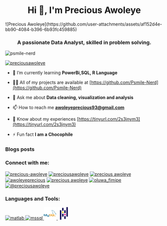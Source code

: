 <h1 align="center">Hi 👋, I'm Precious Awoleye</h1>
![Precious Awoleye](https://github.com/user-attachments/assets/af152d4e-bb90-4084-b396-6b93fc459885)

<h3 align="center">A passionate Data Analyst, skilled in problem solving.</h3>

<p align="left"> <img src="https://komarev.com/ghpvc/?username=psmile-nerd&label=Profile%20views&color=0e75b6&style=flat" alt="psmile-nerd" /> </p>

<p align="left"> <a href="https://twitter.com/preciousawoleye" target="blank"><img src="https://img.shields.io/twitter/follow/preciousawoleye?logo=twitter&style=for-the-badge" alt="preciousawoleye" /></a> </p>

- 🌱 I’m currently learning **PowerBi,SQL, R Language**

- 👨‍💻 All of my projects are available at [https://github.com/Psmile-Nerd](https://github.com/Psmile-Nerd)

- 💬 Ask me about **Data cleaning, visualization and analysis**

- 📫 How to reach me **awoleyeprecious93@gmail.com**

- 📄 Know about my experiences [https://tinyurl.com/2s3jnym3](https://tinyurl.com/2s3jnym3)

- ⚡ Fun fact **I am a Chocophile**

### Blogs posts
<!-- BLOG-POST-LIST:START -->
<!-- BLOG-POST-LIST:END -->

<h3 align="left">Connect with me:</h3>
<p align="left">
<a href="https://codepen.io/precious-awoleye" target="blank"><img align="center" src="https://raw.githubusercontent.com/rahuldkjain/github-profile-readme-generator/master/src/images/icons/Social/codepen.svg" alt="precious-awoleye" height="30" width="40" /></a>
<a href="https://twitter.com/preciousawoleye" target="blank"><img align="center" src="https://raw.githubusercontent.com/rahuldkjain/github-profile-readme-generator/master/src/images/icons/Social/twitter.svg" alt="preciousawoleye" height="30" width="40" /></a>
<a href="https://linkedin.com/in/precious awoleye" target="blank"><img align="center" src="https://raw.githubusercontent.com/rahuldkjain/github-profile-readme-generator/master/src/images/icons/Social/linked-in-alt.svg" alt="precious awoleye" height="30" width="40" /></a>
<a href="https://kaggle.com/awoleyeprecious" target="blank"><img align="center" src="https://raw.githubusercontent.com/rahuldkjain/github-profile-readme-generator/master/src/images/icons/Social/kaggle.svg" alt="awoleyeprecious" height="30" width="40" /></a>
<a href="https://fb.com/precious awoleye" target="blank"><img align="center" src="https://raw.githubusercontent.com/rahuldkjain/github-profile-readme-generator/master/src/images/icons/Social/facebook.svg" alt="precious awoleye" height="30" width="40" /></a>
<a href="https://instagram.com/oluwa_fimipe" target="blank"><img align="center" src="https://raw.githubusercontent.com/rahuldkjain/github-profile-readme-generator/master/src/images/icons/Social/instagram.svg" alt="oluwa_fimipe" height="30" width="40" /></a>
<a href="https://medium.com/@preciousawoleye" target="blank"><img align="center" src="https://raw.githubusercontent.com/rahuldkjain/github-profile-readme-generator/master/src/images/icons/Social/medium.svg" alt="@preciousawoleye" height="30" width="40" /></a>
</p>

<h3 align="left">Languages and Tools:</h3>
<p align="left"> <a href="https://www.mathworks.com/" target="_blank" rel="noreferrer"> <img src="https://upload.wikimedia.org/wikipedia/commons/2/21/Matlab_Logo.png" alt="matlab" width="40" height="40"/> </a> <a href="https://www.microsoft.com/en-us/sql-server" target="_blank" rel="noreferrer"> <img src="https://www.svgrepo.com/show/303229/microsoft-sql-server-logo.svg" alt="mssql" width="40" height="40"/> </a> <a href="https://www.mysql.com/" target="_blank" rel="noreferrer"> <img src="https://raw.githubusercontent.com/devicons/devicon/master/icons/mysql/mysql-original-wordmark.svg" alt="mysql" width="40" height="40"/> </a> <a href="https://pandas.pydata.org/" target="_blank" rel="noreferrer"> <img src="https://raw.githubusercontent.com/devicons/devicon/2ae2a900d2f041da66e950e4d48052658d850630/icons/pandas/pandas-original.svg" alt="pandas" width="40" height="40"/> </a> </p>
